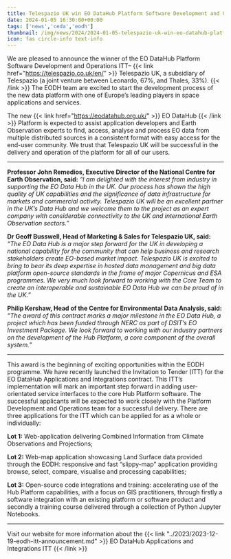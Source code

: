 ```yaml
---
title: Telespazio UK win EO DataHub Platform Software Development and Operations contract
date: 2024-01-05 16:30:00+00:00
tags: ['news','ceda','eodh']
thumbnail: /img/news/2024/2024-01-05-telespazio-uk-win-eo-datahub-platform-software-development-and-operations-contract/NCEO-datahub-world.jpg
icon: fas circle-info text-info
---
```


We are pleased to announce the winner of the EO DataHub Platform Software Development and Operations ITT– {{< link href="https://telespazio.co.uk/en/" >}} Telespazio UK, a subsidiary of Telespazio (a joint venture between Leonardo, 67%, and Thales, 33%). {{< /link >}}  The EODH team are excited to start the development process of the new data platform with one of Europe’s leading players in space applications and services.

The new {{< link href="https://eodatahub.org.uk/" >}} EO DataHub {{< /link >}} Platform is expected to assist application developers and Earth Observation experts to find, access, analyse and process EO data from multiple distributed sources in a consistent format with easy access for the end-user community. We trust that Telespazio UK will be successful in the delivery and operation of the platform for all of our users.

------------------------------------------------------------

__Professor John Remedios, Executive Director of the National Centre for Earth Observation, said:__ *“I am delighted with the interest from industry in supporting the EO Data Hub in the UK. Our process has shown the high quality of UK capabilities and the significance of data infrastructure for markets and commercial activity. Telespazio UK will be an excellent partner in the UK’s Data Hub and we welcome them to the project as an expert company with considerable connectivity to the UK and international Earth Observation sectors.”*

__Dr Geoff Busswell, Head of Marketing & Sales for Telespazio UK, said:__ *“The EO Data Hub is a major step forward for the UK in developing a national capability for the community that can help business and research stakeholders create EO-based market impact. Telespazio UK is excited to bring to bear its deep expertise in hosted data management and big data platform open-source standards in the frame of major Copernicus and ESA programmes. We very much look forward to working with the Core Team to create an interoperable and sustainable EO Data Hub we can be proud of in the UK.”*

__Philip Kershaw, Head of the Centre for Environmental Data Analysis, said:__ *“The award of this contract marks a major milestone in the EO Data Hub, a project which has been funded through NERC as part of DSIT’s EO Investment Package. We look forward to working with our industry partners on the development of the Hub Platform, a core component of the overall system.”*

------------------------------------------------------------

This award is the beginning of exciting opportunities within the EODH programme. We have recently launched the Invitation to Tender (ITT) for the EO DataHub Applications and Integrations contract. This ITT’s implementation will mark an important step forward in adding user-orientated service interfaces to the core Hub Platform software. The successful applicants will be expected to work closely with the Platform Development and Operations team for a successful delivery. There are three applications for the ITT which can be applied for as a whole or individually:

__Lot 1:__ Web-application delivering Combined Information from Climate Observations and Projections;

__Lot 2:__ Web-map application showcasing Land Surface data provided through the EODH: responsive and fast “slippy-map” application providing browse, select, compare, visualise and processing capabilities;

__Lot 3:__ Open-source code integrations and training: accelerating use of the Hub Platform capabilities, with a focus on GIS practitioners, through firstly a software integration with an existing platform or software product and secondly a training course delivered through a collection of Python Jupyter Notebooks.

------------------------------------------------------------

Visit  our website for more information about the {{< link "../2023/2023-12-19-eodh-itt-announcement.md" >}} EO DataHub Applications and Integrations ITT {{< /link >}}
